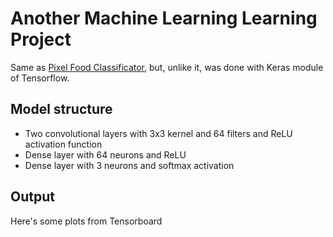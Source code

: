 # Another Machine Learning Learning Project

Same as [Pixel Food Classificator](https://github.com/flerokoo/pixel-food-classificator), but, unlike it, was done with Keras module of Tensorflow.

## Model structure

* Two convolutional layers with 3x3 kernel and 64 filters and ReLU activation function
* Dense layer with 64 neurons and ReLU 
* Dense layer with 3 neurons and softmax activation

## Output

Here's some plots from Tensorboard



